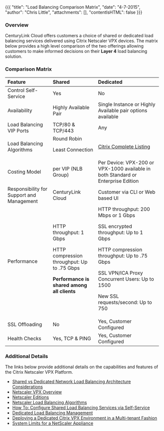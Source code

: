 {{{
  "title": "Load Balancing Comparison Matrix",
  "date": "4-7-2015",
  "author": "Chris Little",
  "attachments": [],
  "contentIsHTML": false
}}}

### Overview

CenturyLink Cloud offers customers a choice of shared or dedicated load balancing services delivered using Citrix Netscaler VPX devices. The matrix below provides a high level comparison of the two offerings allowing customers to make informed decisions on their **Layer 4** load balancing solution.

### Comparison Matrix

|**Feature**   	|**Shared**   	|**Dedicated**
|:-	|:-	|:-	|
|Control Self-Service|Yes|No
|Availability|Highly Available Pair|Single Instance or Highly Available pair options available
|Load Balancing VIP Ports|TCP/80 & TCP/443|Any
|Load Balancing Algorithms|Round Robin<p>Least Connection|[Citrix Complete Listing](http://support.citrix.com/proddocs/topic/netscaler-load-balancing-93/ns-lb-customizing-lbalgorithms-wrapper-con.html)
|Costing Model|per VIP (NLB Group)|Per Device: VPX-200 or VPX-1000 available in both Standard or Enterprise Edition
|Responsibility for Support and Management|CenturyLink Cloud|Customer via CLI or Web based UI
|Performance|HTTP throughput: 1 Gbps<p>HTTP compression throughput: Up to .75 Gbps<p>**Performance is shared among all clients**|HTTP throughput: 200 Mbps or 1 Gbps<p>SSL encrypted throughput: Up to 1 Gbps<p>HTTP compression throughput: Up to .75 Gbps<p>SSL VPN/ICA Proxy Concurrent Users: Up to 1500<p>New SSL requests/second: Up to 750
|SSL Offloading|No|Yes, Customer Configured
|Health Checks|Yes, TCP & PING|Yes, Customer Configured

### Additional Details
The links below provide additional details on the capabilities and features of the Citrix Netscaler VPX Platform.

* [Shared vs Dedicated Network Load Balancing Architecture Considerations](../Network/load-balancing-dedicated-vs-shared.md)
* [Netscaler VPX Overview](http://www.citrix.com/products/netscaler-application-delivery-controller/features/platforms/vpx.html)
* [Netscaler Editions](http://www.citrix.com/products/netscaler-application-delivery-controller/features/editions.html)
* [Netscaler Load Balancing Algorithms](http://support.citrix.com/proddocs/topic/netscaler-load-balancing-93/ns-lb-customizing-lbalgorithms-wrapper-con.html)
* [How To: Configure Shared Load Balancing Services via Self-Service](../Network/creating-a-self-service-load-balancing-configuration.md)
* [Dedicated Load Balancing Management](../Network/dedicated-load-balancer-basic-management.md)
* [Deploying a Dedicated Citrix VPX Environment in a Multi-tenant Fashion](../Network/deploying-a-dedicated-citrix-vpx-environment-in-a-multi-tenant-fashion.md)
* [System Limits for a NetScaler Appliance](http://support.citrix.com/article/ctx118716)
